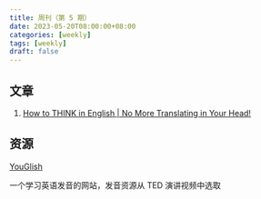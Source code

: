```yaml
---
title: 周刊（第 5 期）
date: 2023-05-20T08:00:00+08:00
categories: [weekly]
tags: [weekly]
draft: false
---
```


## 文章

1. [How to THINK in English | No More Translating in Your Head!](https://www.youtube.com/watch?v=SJOnhWiJArM)





## 资源

[YouGlish](https://youglish.com/pronounce/english/english/us?)

一个学习英语发音的网站，发音资源从 TED 演讲视频中选取

